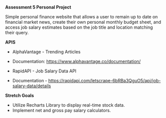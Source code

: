 **Assessment 5 Personal Project**

Simple personal finance website that allows a user to remain up to date on financial market news, create their own personal monthly budget sheet, and access job salary estimates based on the job title and location matching their query.

**APIS**
- AlphaVantage - Trending Articles
- Documentation: https://www.alphavantage.co/documentation/

- RapidAPI - Job Salary Data API 
- Documentation - https://rapidapi.com/letscrape-6bRBa3QguO5/api/job-salary-data/details

**Stretch Goals**
- Utilize Recharts Library to display real-time stock data.
- Implement net and gross pay salary calculators.




    

